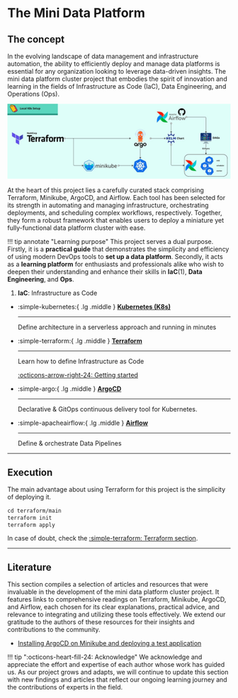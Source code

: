 # The Mini Data Platform
## The concept

In the evolving landscape of data management and infrastructure automation, the ability to efficiently deploy and manage
data platforms is essential for any organization looking to leverage data-driven insights.
The mini data platform cluster project that embodies the spirit of innovation and learning in the fields of
Infrastructure as Code (IaC), Data Engineering, and Operations (Ops).

![Mini-DataPlatformConcept](images/concept.jpg)

At the heart of this project lies a carefully curated stack comprising Terraform, Minikube, ArgoCD, and Airflow.
Each tool has been selected for its strength in automating and managing infrastructure, orchestrating deployments, and
scheduling complex workflows, respectively. Together, they form a robust framework that enables users to deploy a
miniature yet fully-functional data platform cluster with ease.

!!! tip annotate "Learning purpose"
    This project serves a dual purpose. Firstly, it is a **practical guide** that demonstrates the simplicity and
    efficiency of using modern DevOps tools to **set up a data platform**. Secondly, it acts as a **learning platform**
    for enthusiasts and professionals alike who wish to deepen their understanding and enhance their skills
    in **IaC**(1), **Data Engineering**, and **Ops**.

1. **IaC**: Infrastructure as Code

<div class="grid cards" markdown>

-   :simple-kubernetes:{ .lg .middle } __[Kubernetes (K8s)](https://kubernetes.io/)__

    ---

    Define architecture in a serverless approach
    and running in minutes

-   :simple-terraform:{ .lg .middle } __[Terraform](https://www.terraform.io/)__

    ---

    Learn how to define Infrastructure as Code

    [:octicons-arrow-right-24: Getting started](terraform/main)

-   :simple-argo:{ .lg .middle } __[ArgoCD](https://argo-cd.readthedocs.io)__

    ---

    Declarative & GitOps continuous delivery tool for Kubernetes.

-   :simple-apacheairflow:{ .lg .middle } __[Airflow](https://airflow.apache.org/)__

    ---

    Define & orchestrate Data Pipelines

</div>

---

## Execution

The main advantage about using Terraform for this project is the simplicity of deploying it.

```shell
cd terraform/main
terraform init
terraform apply
```

In case of doubt, check the [:simple-terraform: Terraform section](terraform/main).

---

## Literature

This section compiles a selection of articles and resources that were invaluable in the development of the mini data
platform cluster project. It features links to comprehensive readings on Terraform, Minikube, ArgoCD, and Airflow, each
chosen for its clear explanations, practical advice, and relevance to integrating and utilizing these tools effectively.
We extend our gratitude to the authors of these resources for their insights and contributions to the community.

- [Installing ArgoCD on Minikube and deploying a test application](https://medium.com/@mehmetodabashi/installing-argocd-on-minikube-and-deploying-a-test-application-caa68ec55fbf)

!!! tip ":octicons-heart-fill-24: Acknowledge"
    We acknowledge and appreciate the effort and expertise of each author whose work has guided us. As our project grows and
    adapts, we will continue to update this section with new findings and articles that reflect our ongoing learning journey
    and the contributions of experts in the field.
